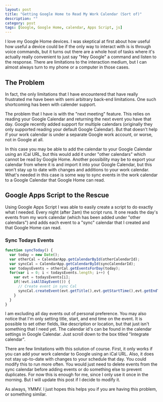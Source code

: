 ```yaml
---
layout: post
title: "Getting Google Home to Read My Work Calendar (Sort of)"
description: ""
category: post
tags: [Google, Google Home, calendar, Apps Script, js]
---
```


I love my Google Home devices. I was skeptical at first about how useful how useful a device could be if the only way to interact with is is through voice commands, but it turns out there are a whole host of tasks where it's actually really convenient to just say "Hey Google" a command and listen to the response. There are limitations to the interaction medium, but I can almost always turn to my phone or a computer in those cases.

The Problem
-----------

In fact, the only limitations that I have encountered that have really frustrated me have been with semi arbitrary back-end limitations. One such shortcoming has been with calender support. 

The problem that I have is with the "next meeting" feature. This relies on reading your Google Calendar and returning the next event you have that day. Google recently added support for multiple calendars (originally they only supported reading your default Google Calendar). But that doesn't help if your work calendar is under a separate Google work account, or worse, not in Google at all.

In this case you may be able to add the calendar to your Google Calendar using an iCal URL, but this would add it under "other calendars" which cannot be read by Google Home. Another possibility may be to export your calendar from where it is and import it into your Google Calendar, but this won't stay up to date with changes and additions to your work calendar. What's needed in this case is some way to sync events in the work calendar to a Google Calendar that Google Home can read.

Google Apps Script to the Rescue
--------------------------------

Using Google Apps Script I was able to easily create a script to do exactly what I needed. Every night (after 2am) the script runs. It one reads the day's events from my work calendar (which has been added under "other calendars") and adds each event to a "sync" calendar that I created and that Google Home can read.

### Sync Todays Events

```javascript
function syncToday() {
  var today = new Date();
  var otherCal = CalendarApp.getCalendarById(otherCalendarId);
  var syncCal = CalendarApp.getCalendarById(syncCalendarId);
  var todaysEvents = otherCal.getEventsForDay(today);
  for(var i = 0; i < todaysEvents.length; i++) {
    var evt = todaysEvents[i];
    if(!evt.isAllDayEvent()) {
      // Create event in sync Cal
      syncCal.createEvent(evt.getTitle(),evt.getStartTime(),evt.getEndTime());
    }
  }
}
```
I am excluding all day events out of personal preference. You may also notice that I'm only setting title, start, and end time on the event. It is possible to set other fields, like description or location, but that just isn't something that I need yet. The calendar id's can be found in the calendar settings in Google Calendar. Just scroll down to the box titled "Integrate calendar".

There are few limitations with this solution of course. First, it only works if you can add your work calendar to Google using an iCal URL. Also, it does not stay up-to-date with changes to your schedule that day. You could modify this to run more often. You would just need to delete events from the sync calendar before adding events or do something else to prevent duplicates. For now this is enough for me, since I only use it once in the morning. But I will update this post if I decide to modify it.

As always, YMMV. I just hopes this helps you if you are having this problem, or something similar.